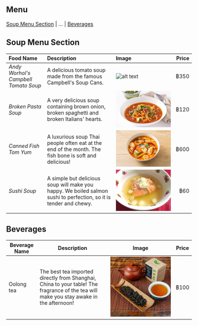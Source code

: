 ## Menu

[Soup Menu Section](#soup-menu-section) | ... | [Beverages](#beverages)

## Soup Menu Section
| Food Name              | Description         | Image          | Price  |
|:-----------------------|:--------------------|:---------------|-------:|
| *Andy Worhol's Campbell Tomato Soup* | A delicious tomato soup made from the famous Campbell's Soup Cans. |  ![alt text](images/tomato-soup.png)| ฿350|
| *Broken Pasta Soup*   | A very delicious soup containing brown onion, broken spaghetti and broken Italians' hearts.   | ![Broken Pasta Soup](images/broken-pasta-soup.png) | ฿120  |
| *Canned Fish Tom Yum* | A luxurious soup Thai people often eat at the end of the month. The fish bone is soft and delicious! | ![alt text](images/canned-tom-yum.png) | ฿600 |
| *Sushi Soup*          | A simple but delicious soup will make you happy. We boiled salmon sushi to perfection, so it is tender and chewy. | ![Sushi soup](images/sushi-soup.png)| ฿60 |

## Beverages

Beverage Name|Description|Image|Price
---|---|---|---
Oolong tea|The best tea imported directly from Shanghai, China to your table! The fragrance of the tea will make you stay awake in the afternoon!|![Oolong Tea](images/Oolong-tea.png)|฿100|

